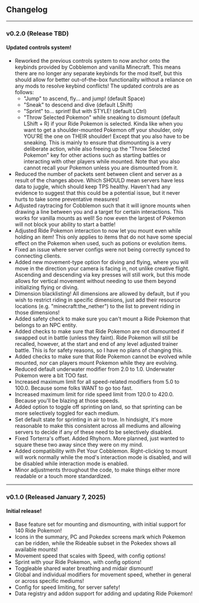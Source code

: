 ## Changelog

***

### v0.2.0 (Release TBD)

#### Updated controls system!

- Reworked the previous controls system to now anchor onto the keybinds provided by Cobblemon and vanilla Minecraft.
  This means there are no longer any separate keybinds for the mod itself, but this should allow for better
  out-of-the-box functionality without a reliance on any mods to resolve keybind conflicts! The updated controls are as
  follows:
    - "Jump" to ascend, fly... and jump! (default Space)
    - "Sneak" to descend and dive (default LShift)
    - "Sprint" to... sprint! But with STYLE! (default LCtrl)
    - "Throw Selected Pokemon" while sneaking to dismount (default LShift + R) if your Ride Pokemon is selected. Kinda
      like when you want to get a shoulder-mounted Pokemon off your shoulder, only YOU'RE the one on THEIR shoulder!
      Except that you also have to be sneaking. This is mainly to ensure that dismounting is a very deliberate action,
      while also freeing up the "Throw Selected Pokemon" key for other actions such as starting battles or interacting
      with other players while mounted. Note that you also cannot recall your Pokemon unless you are dismounted from it.
- Reduced the number of packets sent between client and server as a result of the changes above. Which SHOULD mean
  servers have less data to juggle, which should keep TPS healthy. Haven't had any evidence to suggest that this could
  be a potential issue, but it never hurts to take some preventative measures!
- Adjusted raytracing for Cobblemon such that it will ignore mounts when drawing a line between you and a target for
  certain interactions. This works for vanilla mounts as well! So now even the largest of Pokemon will not block your
  ability to start a battle!
- Adjusted Ride Pokemon interaction to now let you mount even while holding an item! This only applies to items that do
  not have some special effect on the Pokemon when used, such as potions or evolution items.
- Fixed an issue where server configs were not being correctly synced to connecting clients.
- Added new movement-type option for diving and flying, where you will move in the direction your camera is facing in,
  not unlike creative flight. Ascending and descending via key presses will still work, but this mode allows for
  vertical movement without needing to use them beyond initializing flying or diving.
- Dimension blacklisting! All dimensions are allowed by default, but if you wish to restrict riding in specific
  dimensions, just add their resource locations (e.g. "minecraft:the_nether") to the list to prevent riding in those
  dimensions!
- Added safety check to make sure you can't mount a Ride Pokemon that belongs to an NPC entity.
- Added checks to make sure that Ride Pokemon are not dismounted if swapped out in battle (unless they faint). Ride
  Pokemon will still be recalled, however, at the start and end of any level adjusted trainer battle. This is for safety
  reasons, so I have no plans of changing this.
- Added checks to make sure that Ride Pokemon cannot be evolved while mounted, nor can players mount Pokemon while they
  are evolving.
- Reduced default underwater modifier from 2.0 to 1.0. Underwater Pokemon were a bit TOO fast.
- Increased maximum limit for all speed-related modifiers from 5.0 to 100.0. Because some folks WANT to go too fast.
- Increased maximum limit for ride speed limit from 120.0 to 420.0. Because you'll be blazing at those speeds.
- Added option to toggle off sprinting on land, so that sprinting can be more selectively toggled for each medium.
- Set default state for sprinting in air to true. In hindsight, it's more reasonable to make this consistent across all
  mediums and allowing servers to decide if any of these need to be selectively disabled.
- Fixed Torterra's offset. Added Rhyhorn. More planned, just wanted to square these two away since they were on my mind.
- Added compatibility with Pet Your Cobblemon. Right-clicking to mount will work normally while the mod's interaction
  mode is disabled, and will be disabled while interaction mode is enabled.
- Minor adjustments throughout the code, to make things either more readable or a touch more standardized.

***

### v0.1.0 (Released January 7, 2025)

#### Initial release!

- Base feature set for mounting and dismounting, with initial support for 140 Ride Pokemon!
- Icons in the summary, PC and Pokedex screens mark which Pokemon can be ridden, while the Rideable subset in the
  Pokedex shows all available mounts!
- Movement speed that scales with Speed, with config options!
- Sprint with your Ride Pokemon, with config options!
- Toggleable shared water breathing and midair dismount!
- Global and individual modifiers for movement speed, whether in general or across specific mediums!
- Config for speed limiting, for server safety!
- Data registry and addon support for adding and updating Ride Pokemon!